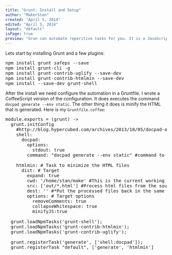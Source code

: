 ```yaml
---
title: "Grunt: Install and Setup"
author: "MakerStan"
created: "April 5, 2014"
edited: "April 5, 2014"
layout: "default"
isPage: true
preview: "Grun can automate reperitive tasks for you. It is a JavaScript Task Runner. This post discusses how to install Grunt a automate a few tasks."
---
```

Lets start by installing Grunt and a few plugins:
<pre>
npm install grunt safeps --save
npm install grunt-cli -g 
npm install grunt-contrib-uglify --save-dev
npm install grunt-contrib-htmlmin --save-dev
npm install --save-dev grunt-shell
</pre>

After the install we need configure the automation in a  Gruntfile. I wrote a CoffeeScript version of the configuration. It does executes the command <code>docpad generate --env static</code>. The other thing it does is minify the HTML that is generated. Here is my <code>Gruntfile.coffee</code>:
<pre>
module.exports = (grunt) -&gt;
  grunt.initConfig
    #http://blog.hypercubed.com/archives/2013/10/05/docpad-and-grunt/
    shell:
      docpad:
        options:
          stdout: true
        command: "docpad generate --env static" #command to process files

    htmlmin: # Task to minimize the HTML files
      dist: # Target
        expand: true
        cwd: '/home/stan/make' #This is the current working directory
        src: ['out/*.html'] #Process html files from the source folder called 'out'
        dest: '' #*Put the processed files back in the same source folder*
        options: # Target options
          removeComments: true
          collapseWhitespace: true
          minifyJS:true

  grunt.loadNpmTasks('grunt-shell');
  grunt.loadNpmTasks('grunt-contrib-htmlmin');
  grunt.loadNpmTasks('grunt-contrib-uglify');

  grunt.registerTask('generate', ['shell:docpad']);
  grunt.registerTask "default", ['generate', 'htmlmin']
</pre>


